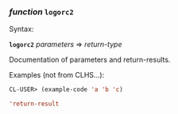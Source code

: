 ### <em>function</em> <strong>`logorc2`</strong>

Syntax:

<strong>`logorc2`</strong> <em>parameters</em> => <em>return-type</em>

Documentation of parameters and return-results.

Examples (not from CLHS...):

```lisp
CL-USER> (example-code 'a 'b 'c)

'return-result
```
